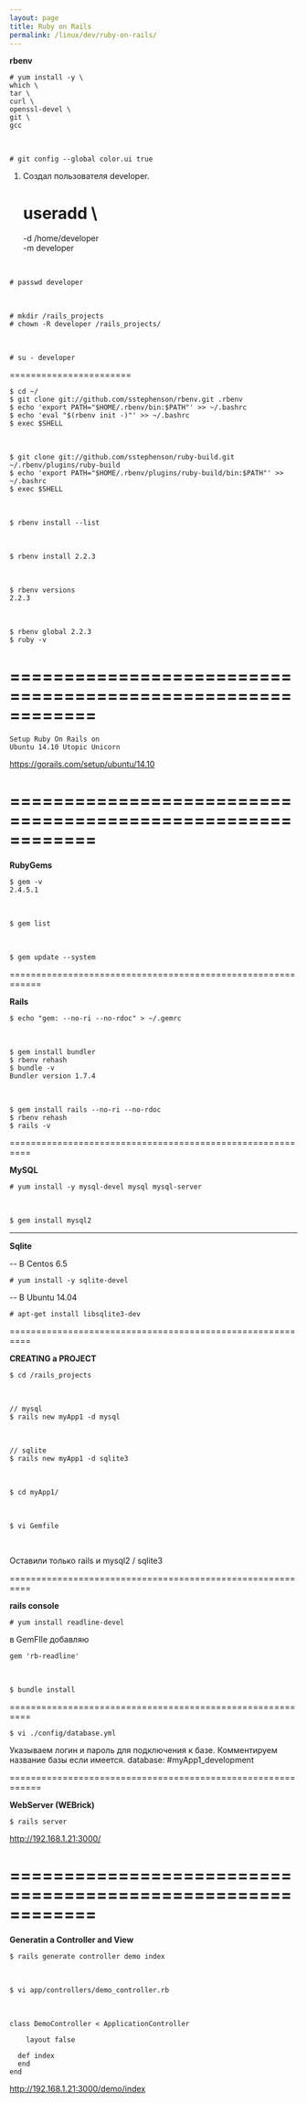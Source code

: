 ```yaml
---
layout: page
title: Ruby on Rails
permalink: /linux/dev/ruby-on-rails/
---
```


<strong>rbenv</strong>

    # yum install -y \
    which \
    tar \
    curl \
    openssl-devel \
    git \
    gcc

<br/>

    # git config --global color.ui true


1) Создал пользователя developer.

    # useradd \
    -d /home/developer \
    -m developer

<br/>

    # passwd developer

<br/>

    # mkdir /rails_projects
    # chown -R developer /rails_projects/


<br/>

    # su - developer

=======================


    $ cd ~/
    $ git clone git://github.com/sstephenson/rbenv.git .rbenv
    $ echo 'export PATH="$HOME/.rbenv/bin:$PATH"' >> ~/.bashrc
    $ echo 'eval "$(rbenv init -)"' >> ~/.bashrc
    $ exec $SHELL

<br/>

    $ git clone git://github.com/sstephenson/ruby-build.git ~/.rbenv/plugins/ruby-build
    $ echo 'export PATH="$HOME/.rbenv/plugins/ruby-build/bin:$PATH"' >> ~/.bashrc
    $ exec $SHELL

<br/>

    $ rbenv install --list

<br/>

    $ rbenv install 2.2.3

<br/>

    $ rbenv versions
    2.2.3


<br/>

    $ rbenv global 2.2.3
    $ ruby -v


============================================================
============================================================

    Setup Ruby On Rails on
    Ubuntu 14.10 Utopic Unicorn

https://gorails.com/setup/ubuntu/14.10

============================================================
============================================================

<strong>RubyGems</strong>

    $ gem -v
    2.4.5.1


<br/>

    $ gem list

<br/>

    $ gem update --system


============================================================

<strong>Rails</strong>

    $ echo "gem: --no-ri --no-rdoc" > ~/.gemrc

<br/>

    $ gem install bundler
    $ rbenv rehash
    $ bundle -v
    Bundler version 1.7.4

<br/>

    $ gem install rails --no-ri --no-rdoc
    $ rbenv rehash
    $ rails -v


==========================================================

<strong>MySQL</strong>

    # yum install -y mysql-devel mysql mysql-server

<br/>

    $ gem install mysql2

-----

<strong>Sqlite</strong>


-- В Centos 6.5

    # yum install -y sqlite-devel

-- В Ubuntu 14.04

    # apt-get install libsqlite3-dev

==========================================================

<strong>CREATING a PROJECT</strong>

    $ cd /rails_projects

<br/>

    // mysql
    $ rails new myApp1 -d mysql

<br/>

    // sqlite
    $ rails new myApp1 -d sqlite3

<br/>

    $ cd myApp1/

<br/>

    $ vi Gemfile

<br/>

Оставили только rails и mysql2 / sqlite3


==========================================================


<strong>rails console</strong>

    # yum install readline-devel

в GemFIle добавляю

    gem 'rb-readline'

<br/>

    $ bundle install

==========================================================

    $ vi ./config/database.yml

Указываем логин и пароль для подключения к базе.
Комментируем название базы если имеется.
database: #myApp1_development

============================================================

<strong>WebServer (WEBrick)</strong>

    $ rails server

http://192.168.1.21:3000/

============================================================
============================================================


<strong>Generatin a Controller and View</strong>


    $ rails generate controller demo index

<br/>

    $ vi app/controllers/demo_controller.rb

<br/>

    class DemoController < ApplicationController

        layout false

      def index
      end
    end


http://192.168.1.21:3000/demo/index
